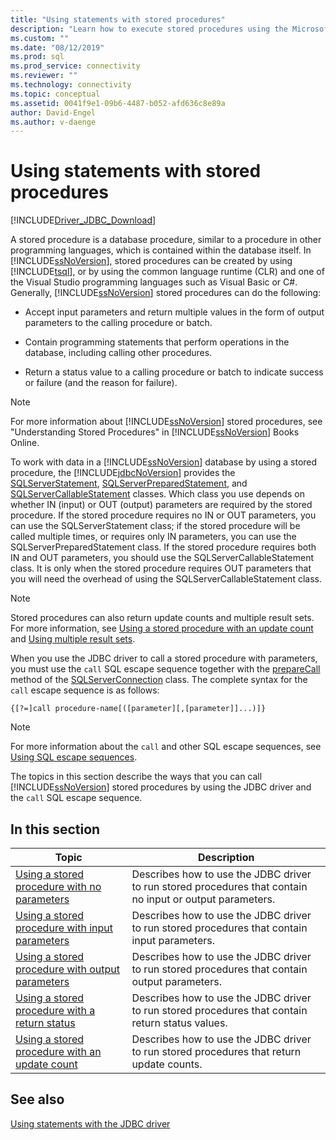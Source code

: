 ```yaml
---
title: "Using statements with stored procedures"
description: "Learn how to execute stored procedures using the Microsoft JDBC Driver for SQL Server and how to use input and output parameters to pass data to and from them."
ms.custom: ""
ms.date: "08/12/2019"
ms.prod: sql
ms.prod_service: connectivity
ms.reviewer: ""
ms.technology: connectivity
ms.topic: conceptual
ms.assetid: 0041f9e1-09b6-4487-b052-afd636c8e89a
author: David-Engel
ms.author: v-daenge
---
```

# Using statements with stored procedures

[!INCLUDE[Driver_JDBC_Download](../../includes/driver_jdbc_download.md)]

A stored procedure is a database procedure, similar to a procedure in other programming languages, which is contained within the database itself. In [!INCLUDE[ssNoVersion](../../includes/ssnoversion-md.md)], stored procedures can be created by using [!INCLUDE[tsql](../../includes/tsql-md.md)], or by using the common language runtime (CLR) and one of the Visual Studio programming languages such as Visual Basic or C#. Generally, [!INCLUDE[ssNoVersion](../../includes/ssnoversion-md.md)] stored procedures can do the following:  
  
- Accept input parameters and return multiple values in the form of output parameters to the calling procedure or batch.  
  
- Contain programming statements that perform operations in the database, including calling other procedures.  
  
- Return a status value to a calling procedure or batch to indicate success or failure (and the reason for failure).  
  
> [!NOTE]  
> For more information about [!INCLUDE[ssNoVersion](../../includes/ssnoversion-md.md)] stored procedures, see "Understanding Stored Procedures" in [!INCLUDE[ssNoVersion](../../includes/ssnoversion-md.md)] Books Online.  
  
To work with data in a [!INCLUDE[ssNoVersion](../../includes/ssnoversion-md.md)] database by using a stored procedure, the [!INCLUDE[jdbcNoVersion](../../includes/jdbcnoversion_md.md)] provides the [SQLServerStatement](../../connect/jdbc/reference/sqlserverstatement-class.md), [SQLServerPreparedStatement](../../connect/jdbc/reference/sqlserverpreparedstatement-class.md), and [SQLServerCallableStatement](../../connect/jdbc/reference/sqlservercallablestatement-class.md) classes. Which class you use depends on whether IN (input) or OUT (output) parameters are required by the stored procedure. If the stored procedure requires no IN or OUT parameters, you can use the SQLServerStatement class; if the stored procedure will be called multiple times, or requires only IN parameters, you can use the SQLServerPreparedStatement class. If the stored procedure requires both IN and OUT parameters, you should use the SQLServerCallableStatement class. It is only when the stored procedure requires OUT parameters that you will need the overhead of using the SQLServerCallableStatement class.  
  
> [!NOTE]  
> Stored procedures can also return update counts and multiple result sets. For more information, see [Using a stored procedure with an update count](../../connect/jdbc/using-a-stored-procedure-with-an-update-count.md) and [Using multiple result sets](../../connect/jdbc/using-multiple-result-sets.md).  
  
When you use the JDBC driver to call a stored procedure with parameters, you must use the `call` SQL escape sequence together with the [prepareCall](../../connect/jdbc/reference/preparecall-method-sqlserverconnection.md) method of the [SQLServerConnection](../../connect/jdbc/reference/sqlserverconnection-class.md) class. The complete syntax for the `call` escape sequence is as follows:  
  
 `{[?=]call procedure-name[([parameter][,[parameter]]...)]}`  
  
> [!NOTE]  
> For more information about the `call` and other SQL escape sequences, see [Using SQL escape sequences](../../connect/jdbc/using-sql-escape-sequences.md).  
  
The topics in this section describe the ways that you can call [!INCLUDE[ssNoVersion](../../includes/ssnoversion-md.md)] stored procedures by using the JDBC driver and the `call` SQL escape sequence.  
  
## In this section  
  
|Topic|Description|  
|-----------|-----------------|  
|[Using a stored procedure with no parameters](../../connect/jdbc/using-a-stored-procedure-with-no-parameters.md)|Describes how to use the JDBC driver to run stored procedures that contain no input or output parameters.|  
|[Using a stored procedure with input parameters](../../connect/jdbc/using-a-stored-procedure-with-input-parameters.md)|Describes how to use the JDBC driver to run stored procedures that contain input parameters.|  
|[Using a stored procedure with output parameters](../../connect/jdbc/using-a-stored-procedure-with-output-parameters.md)|Describes how to use the JDBC driver to run stored procedures that contain output parameters.|  
|[Using a stored procedure with a return status](../../connect/jdbc/using-a-stored-procedure-with-a-return-status.md)|Describes how to use the JDBC driver to run stored procedures that contain return status values.|  
|[Using a stored procedure with an update count](../../connect/jdbc/using-a-stored-procedure-with-an-update-count.md)|Describes how to use the JDBC driver to run stored procedures that return update counts.|  
  
## See also

[Using statements with the JDBC driver](../../connect/jdbc/using-statements-with-the-jdbc-driver.md)  
